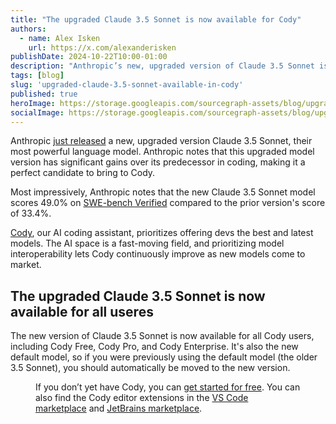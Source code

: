 ```yaml
---
title: "The upgraded Claude 3.5 Sonnet is now available for Cody"
authors:
  - name: Alex Isken
    url: https://x.com/alexanderisken
publishDate: 2024-10-22T10:00-01:00
description: "Anthropic’s new, upgraded version of Claude 3.5 Sonnet is available now for all Cody users."
tags: [blog]
slug: 'upgraded-claude-3.5-sonnet-available-in-cody'
published: true
heroImage: https://storage.googleapis.com/sourcegraph-assets/blog/upgraded-3.5-sonnet/upgraded-claude-3.5-sonnet-og.png
socialImage: https://storage.googleapis.com/sourcegraph-assets/blog/upgraded-3.5-sonnet/upgraded-claude-3.5-sonnet-og.png
---
```


Anthropic [just released](https://www.anthropic.com/news/3-5-models-and-computer-use) a new, upgraded version Claude 3.5 Sonnet, their most powerful language model. Anthropic notes that this upgraded model version has significant gains over its predecessor in coding, making it a perfect candidate to bring to Cody.

Most impressively, Anthropic notes that the new Claude 3.5 Sonnet model scores 49.0% on [SWE-bench Verified](https://www.swebench.com/) compared to the prior version's score of 33.4%.

[Cody](https://sourcegraph.com/cody), our AI coding assistant, prioritizes offering devs the best and latest models. The AI space is a fast-moving field, and prioritizing model interoperability lets Cody continuously improve as new models come to market.

## The upgraded Claude 3.5 Sonnet is now available for all useres

The new version of Claude 3.5 Sonnet is now available for all Cody users, including Cody Free, Cody Pro, and Cody Enterprise. It's also the new default model, so if you were previously using the default model (the older 3.5 Sonnet), you should automatically be moved to the new version.

<Figure
  src="https://storage.googleapis.com/sourcegraph-assets/blog/upgraded-3.5-sonnet/claude-3.5-cody.jpeg"
  alt="3.5 Sonnet in the Cody model selector"
/>

If you don’t yet have Cody, you can [get started for free](https://sourcegraph.com/cody). You can also find the Cody editor extensions in the [VS Code marketplace](https://marketplace.visualstudio.com/items?itemName=sourcegraph.cody-ai) and [JetBrains marketplace](https://plugins.jetbrains.com/plugin/9682-cody-ai-coding-assistant-with-autocomplete--chat/versions).
